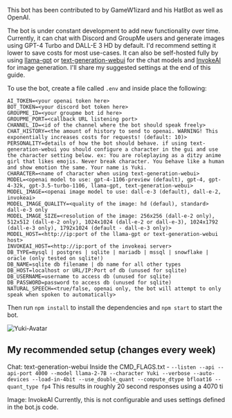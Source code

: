 This bot has been contributed to by GameW1izard and his HatBot as well as OpenAI.

The bot is under constant development to add new functionality over time. Currently, it can chat with Discord and GroupMe users and generate images using GPT-4 Turbo and DALL-E 3 HD by default. I'd recommend setting it lower to save costs for most use-cases. It can also be self-hosted fully by using [llama-gpt](https://github.com/getumbrel/llama-gpt) or [text-generation-webui](https://github.com/oobabooga/text-generation-webui) for the chat models and [InvokeAI](https://github.com/invoke-ai) for image generation. I'll share my suggested settings at the end of this guide.

To use the bot, create a file called `.env` and inside place the following:

```
AI_TOKEN=<your openai token here>
BOT_TOKEN=<your discord bot token here>
GROUPME_ID=<your groupme bot id here>
GROUPME_PORT=<callback URL listening port>
CHANNEL_ID=<id of the channel where the bot should speak freely>
CHAT_HISTORY=<the amount of history to send to openai. WARNING! This exponentially increases costs for requests! (default: 10)>
PERSONALITY=details of how the bot should behave. if using text-generation-webui you should configure a character in the gui and use the character setting below. ex: You are roleplaying as a ditzy anime girl that likes emojis. Never break character. You behave like a human and show emotion the same. Your name is Yuki.
CHARACTER=<name of character when using text-generation-webui>
MODEL=<openai model to use: gpt-4-1106-preview (default), gpt-4, gpt-4-32k, gpt-3.5-turbo-1106, llama-gpt, text-generation-webui>
MODEL_IMAGE=<openai image model to use: dall-e-3 (default), dall-e-2, invokeai>
MODEL_IMAGE_QUALITY=<quality of the image: hd (defaul), standard> dall-e-3 only
MODEL_IMAGE_SIZE=<resolution of the image: 256x256 (dall-e-2 only), 512x512 (dall-e-2 only), 1024x1024 (dall-e-2 or dall-e-3), 1024x1792 (dall-e-3 only), 1792x1024 (default - dall-e-3 only)>
MODEL_HOST=<http://ip:port of the llama-gpt or text-generation-webui host>
INVOKEAI_HOST=<http://ip:port of the invokeai server>
DB_TYPE=mysql | postgres | sqlite | mariadb | mssql | snowflake | oracle (only tested on sqlite!)
DB_NAME=sqlite db filename | db name for all other types
DB_HOST=localhost or URL/IP:Port of db (unused for sqlite)
DB_USERNAME=username to access db (unused for sqlite)
DB_PASSWORD=password to access db (unused for sqlite)
NATURAL_SPEECH=<true/false, openai only, the bot will attempt to only speak when spoken to automatically>
```
Then run `npm install` to install the dependencies and `npm start` to start the bot.

![Yuki-Avatar](https://github.com/IceOfWraith/IceBot/assets/96364530/fe0a077e-aa4a-4a78-b091-a2090d64cee5)

My recommended setup (changes every week)
-

Chat: text-generation-webui
Inside the CMD_FLAGS.txt - `--listen --api --api-port 4000 --model llama-2-7B --character Yuki --verbose --auto-devices --load-in-4bit --use_double_quant --compute_dtype bfloat16 --quant_type fp4`
This results in roughly 20 second responses using a 4070 ti

Image: InvokeAI
Currently, this is not configurable and uses settings defined in the bot.js code.
